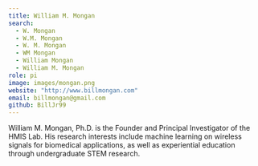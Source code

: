 ```yaml
---
title: William M. Mongan
search:
  - W. Mongan
  - W.M. Mongan
  - W. M. Mongan
  - WM Mongan
  - William Mongan
  - William M. Mongan
role: pi
image: images/mongan.png
website: "http://www.billmongan.com"
email: billmongan@gmail.com
github: BillJr99
---
```


William M. Mongan, Ph.D. is the Founder and Principal Investigator of the HMIS Lab.  His research interests include machine learning on wireless signals for biomedical applications, as well as experiential education through undergraduate STEM research.